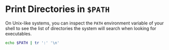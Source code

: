 # Print Directories in `$PATH`

On Unix-like systems, you can inspect the `PATH` environment variable of your shell to see the list of directories the system will search when looking for executables.

```bash
echo $PATH | tr ':' '\n'
